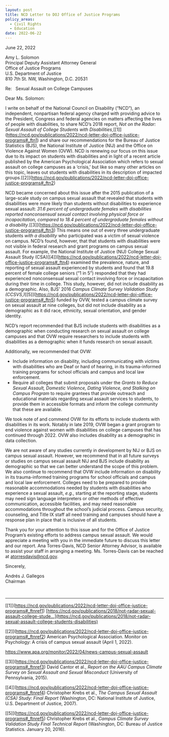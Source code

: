 ```yaml
---
layout: post
title: NCD Letter to DOJ Office of Justice Programs
policy_areas:
  - Civil Rights
  - Education
date: 2022-06-22
---
```

June 22, 2022

Amy L. Solomon\
Principal Deputy Assistant Attorney General\
Office of Justice Programs\
U.S. Department of Justice\
810 7th St. NW, Washington, D.C. 20531

Re:   Sexual Assault on College Campuses      

Dear Ms. Solomon:

I write on behalf of the National Council on Disability (“NCD”), an independent, nonpartisan federal agency charged with providing advice to the President, Congress and federal agencies on matters affecting the lives of people with disabilities, to share NCD’s 2018 report, *Not on the Radar: Sexual Assault of College Students with Disabilities,*[\[1]](https://ncd.gov/publications/2022/ncd-letter-doj-office-justice-programs#_ftn1) and share our recommendations for the Bureau of Justice Statistics (BJS), the National Institute of Justice (NIJ) and the Office on Violence Against Women (OVW). NCD is renewing our focus on this issue due to its impact on students with disabilities and in light of a recent article published by the American Psychological Association which refers to sexual assault on college campuses as a ‘crisis,’ but like so many other articles on this topic, leaves out students with disabilities in its description of impacted groups.[\[2]](https://ncd.gov/publications/2022/ncd-letter-doj-office-justice-programs#_ftn2)

NCD became concerned about this issue after the 2015 publication of a large-scale study on campus sexual assault that revealed that students with disabilities were more likely than students without disabilities to experience sexual assault: *31.6 percent of undergraduate females with disabilities reported nonconsensual sexual contact involving physical force or incapacitation, compared to 18.4 percent of undergraduate females without a disability*.[\[3]](https://ncd.gov/publications/2022/ncd-letter-doj-office-justice-programs#_ftn3) This means one out of every three undergraduate students *with a disability* who participated was a victim of sexual violence on campus. NCD’s found, however, that that students with disabilities were not visible in federal research and grant programs on campus sexual assault. For example, the National Institute of Justice (NIJ) College Sexual Assault Study (CSA)[\[4]](https://ncd.gov/publications/2022/ncd-letter-doj-office-justice-programs#_ftn4) examined the prevalence, nature, and reporting of sexual assault experienced by students and found that 19.8 percent of female college seniors (“1 in 5”) responded that they had experienced nonconsensual sexual contact involving force or incapacitation during their time in college. This study, however, did not include disability as a demographic. Also, BJS’ 2016 *Campus Climate Survey Validation Study (CCSVS,)*[\[5]](https://ncd.gov/publications/2022/ncd-letter-doj-office-justice-programs#_ftn5) funded by OVW, tested a campus climate survey on sexual assault at nine colleges, but did not include disability as a demographic as it did race, ethnicity, sexual orientation, and gender identity.

NCD’s report recommended that BJS include students with disabilities as a demographic when conducting research on sexual assault on college campuses and that OVW require researchers to include students with disabilities as a demographic when it funds research on sexual assault.

Additionally, we recommended that OVW:

* Include information on disability, including communicating with victims with disabilities who are Deaf or hard of hearing, in its trauma-informed training programs for school officials and campus and local law enforcement.
* Require all colleges that submit proposals under the *Grants to Reduce Sexual Assault, Domestic Violence, Dating Violence, and Stalking on Campus Program* to require grantees that provide outreach and educational materials regarding sexual assault services to students, to provide them in accessible formats and inform the college community that these are available.

We took note of and commend OVW for its efforts to include students with disabilities in its work. Notably in late 2019, OVW began a grant program to end violence against women with disabilities on college campuses that has continued through 2022. OVW also includes disability as a demographic in data collection.

We are not aware of any studies currently in development by NIJ or BJS on campus sexual assault. However, we recommend that in all future surveys or studies on campus sexual assault NIJ and BJS include disability as demographic so that we can better understand the scope of this problem. We also continue to recommend that OVW include information on disability in its trauma-informed training programs for school officials and campus and local law enforcement. Colleges need to be prepared to provide reasonable accommodations needed by students with disabilities who experience a sexual assault, *e.g*., starting at the reporting stage, students may need sign language interpreters or other methods of effective communication, accessible facilities, and may need reasonable accommodations throughout the school’s judicial process. Campus security, counseling, and Title IX staff all need training and campuses should have a response plan in place that is inclusive of all students.

Thank you for your attention to this issue and for the Office of Justice Program’s existing efforts to address campus sexual assault. We would appreciate a meeting with you in the immediate future to discuss this letter and our report. Ana Torres-Davis, NCD Senior Attorney Advisor, is available to assist your staff in arranging a meeting. Ms. Torres-Davis can be reached at [atorresdavis@ncd.gov](mailto:atorresdavis@ncd.gov).

Sincerely,

Andrés J. Gallegos\
Chairman

 



- - -

[\[1]](https://ncd.gov/publications/2022/ncd-letter-doj-office-justice-programs#_ftnref1) [https://ncd.gov/publications/2018/not-radar-sexual-assault-college-stude...](https://ncd.gov/publications/2018/not-radar-sexual-assault-college-students-disabilities)

[\[2]](https://ncd.gov/publications/2022/ncd-letter-doj-office-justice-programs#_ftnref2) American Psychological Association. Monitor on Psychology: A crisis of campus sexual assault (April 1, 2022).

<https://www.apa.org/monitor/2022/04/news-campus-sexual-assault>

[\[3]](https://ncd.gov/publications/2022/ncd-letter-doj-office-justice-programs#_ftnref3) David Cantor et al., *Report on the AAU Campus Climate Survey on Sexual Assault and Sexual Misconduct* (University of Pennsylvania, 2015).

[\[4]](https://ncd.gov/publications/2022/ncd-letter-doj-office-justice-programs#_ftnref4) Christopher Krebs et al., *The Campus Sexual Assault (CSA) Study: Final Report* (Washington, DC: National Institute of Justice, U.S. Department of Justice, 2007).

[\[5]](https://ncd.gov/publications/2022/ncd-letter-doj-office-justice-programs#_ftnref5) Christopher Krebs et al., *Campus Climate Survey Validation Study Final Technical Report* (Washington, DC: Bureau of Justice Statistics. January 20, 2016).